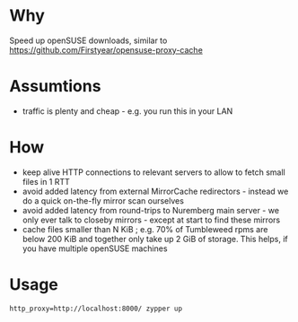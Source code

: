 # Why

Speed up openSUSE downloads,
similar to https://github.com/Firstyear/opensuse-proxy-cache

# Assumtions

* traffic is plenty and cheap - e.g. you run this in your LAN

# How

* keep alive HTTP connections to relevant servers to allow to fetch small files in 1 RTT
* avoid added latency from external MirrorCache redirectors - instead we do a quick on-the-fly mirror scan ourselves
* avoid added latency from round-trips to Nuremberg main server - we only ever talk to closeby mirrors - except at start to find these mirrors
* cache files smaller than N KiB ; e.g. 70% of Tumbleweed rpms are below 200 KiB and together only take up 2 GiB of storage. This helps, if you have multiple openSUSE machines

# Usage

    http_proxy=http://localhost:8000/ zypper up


